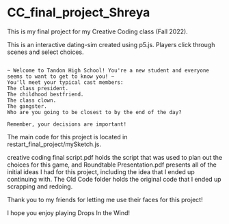 # CC_final_project_Shreya

This is my final project for my Creative Coding class (Fall 2022).

This is an interactive dating-sim created using p5.js.
Players click through scenes and select choices.

~~~~~~~~~~~~~~~~

~ Welcome to Tandon High School! You're a new student and everyone seems to want to get to know you! ~
You'll meet your typical cast members:
The class president.
The childhood bestfriend.
The class clown.
The gangster.
Who are you going to be closest to by the end of the day?

Remember, your decisions are important!

~~~~~~~~~~~~~~~~

The main code for this project is located in restart_final_project/mySketch.js.

creative coding final script.pdf holds the script that was used to plan out the choices for this game,
and Roundtable Presentation.pdf presents all of the initial ideas I had for this project, including the idea that I ended up continuing with.
The Old Code folder holds the original code that I ended up scrapping and redoing.

Thank you to my friends for letting me use their faces for this project!

I hope you enjoy playing Drops In the Wind!
